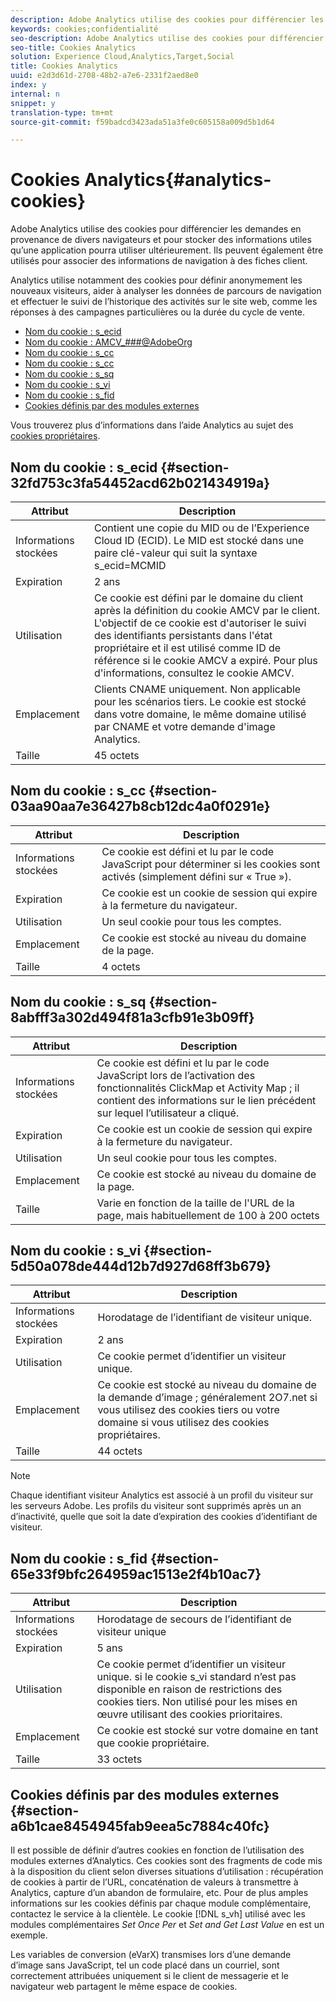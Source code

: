 ```yaml
---
description: Adobe Analytics utilise des cookies pour différencier les demandes en provenance de divers navigateurs et pour stocker des informations utiles qu’une application pourra utiliser ultérieurement. Ils peuvent également être utilisés pour associer des informations de navigation à des fiches client.
keywords: cookies;confidentialité
seo-description: Adobe Analytics utilise des cookies pour différencier les demandes en provenance de divers navigateurs et pour stocker des informations utiles qu’une application pourra utiliser ultérieurement. Ils peuvent également être utilisés pour associer des informations de navigation à des fiches client.
seo-title: Cookies Analytics
solution: Experience Cloud,Analytics,Target,Social
title: Cookies Analytics
uuid: e2d3d61d-2708-48b2-a7e6-2331f2aed8e0
index: y
internal: n
snippet: y
translation-type: tm+mt
source-git-commit: f59badcd3423ada51a3fe0c605158a009d5b1d64

---
```



# Cookies Analytics{#analytics-cookies}

Adobe Analytics utilise des cookies pour différencier les demandes en provenance de divers navigateurs et pour stocker des informations utiles qu’une application pourra utiliser ultérieurement. Ils peuvent également être utilisés pour associer des informations de navigation à des fiches client.

Analytics utilise notamment des cookies pour définir anonymement les nouveaux visiteurs, aider à analyser les données de parcours de navigation et effectuer le suivi de l’historique des activités sur le site web, comme les réponses à des campagnes particulières ou la durée du cycle de vente.

* [Nom du cookie : s_ecid](../cookies/cookies-mc.md#section-32fd753c3fa54452acd62b021434919a)
* [Nom du cookie : AMCV_###@AdobeOrg](../cookies/cookies-mc.md#section-a12aa2a9296940ae82d8921b381b8fb0)
* [Nom du cookie : s_cc](../cookies/cookies-analytics.md#section-03aa90aa7e36427b8cb12dc4a0f0291e)
* [Nom du cookie : s_cc](../cookies/cookies-analytics.md#section-03aa90aa7e36427b8cb12dc4a0f0291e)
* [Nom du cookie : s_sq](../cookies/cookies-analytics.md#section-8abfff3a302d494f81a3cfb91e3b09ff)
* [Nom du cookie : s_vi](../cookies/cookies-analytics.md#section-5d50a078de444d12b7d927d68ff3b679)
* [Nom du cookie : s_fid](../cookies/cookies-analytics.md#section-65e33f9bfc264959ac1513e2f4b10ac7)
* [Cookies définis par des modules externes](../cookies/cookies-analytics.md#section-a6b1cae8454945fab9eea5c7884c40fc)

Vous trouverez plus d’informations dans l’aide Analytics au sujet des [cookies propriétaires](/help/interface/cookies/cookies-first-party.md).

## Nom du cookie : s_ecid {#section-32fd753c3fa54452acd62b021434919a}

| Attribut | Description |
|--- |--- |
| Informations stockées | Contient une copie du MID ou de l’Experience Cloud ID (ECID). Le MID est stocké dans une paire clé-valeur qui suit la syntaxe s_ecid=MCMID | <ECID> |
| Expiration | 2 ans |
| Utilisation | Ce cookie est défini par le domaine du client après la définition du cookie AMCV par le client. L'objectif de ce cookie est d'autoriser le suivi des identifiants persistants dans l'état propriétaire et il est utilisé comme ID de référence si le cookie AMCV a expiré. Pour plus d'informations, consultez le cookie AMCV. |
| Emplacement | Clients CNAME uniquement. Non applicable pour les scénarios tiers. Le cookie est stocké dans votre domaine, le même domaine utilisé par CNAME et votre demande d'image Analytics. |
| Taille | 45 octets |

## Nom du cookie : s_cc {#section-03aa90aa7e36427b8cb12dc4a0f0291e}

| Attribut | Description |
|--- |--- |
| Informations stockées | Ce cookie est défini et lu par le code JavaScript pour déterminer si les cookies sont activés (simplement défini sur « True »). |
| Expiration | Ce cookie est un cookie de session qui expire à la fermeture du navigateur. |
| Utilisation | Un seul cookie pour tous les comptes. |
| Emplacement | Ce cookie est stocké au niveau du domaine de la page. |
| Taille | 4 octets |

## Nom du cookie : s_sq {#section-8abfff3a302d494f81a3cfb91e3b09ff}

| Attribut | Description |
|--- |--- |
| Informations stockées | Ce cookie est défini et lu par le code JavaScript lors de l’activation des fonctionnalités ClickMap et Activity Map ; il contient des informations sur le lien précédent sur lequel l’utilisateur a cliqué. |
| Expiration | Ce cookie est un cookie de session qui expire à la fermeture du navigateur. |
| Utilisation | Un seul cookie pour tous les comptes. |
| Emplacement | Ce cookie est stocké au niveau du domaine de la page. |
| Taille | Varie en fonction de la taille de l'URL de la page, mais habituellement de 100 à 200 octets |

## Nom du cookie : s_vi {#section-5d50a078de444d12b7d927d68ff3b679}

| Attribut | Description |
|--- |--- |
| Informations stockées | Horodatage de l’identifiant de visiteur unique. |
| Expiration | 2 ans |
| Utilisation | Ce cookie permet d’identifier un visiteur unique. |
| Emplacement | Ce cookie est stocké au niveau du domaine de la demande d’image ; généralement 2O7.net si vous utilisez des cookies tiers ou votre domaine si vous utilisez des cookies propriétaires. |
| Taille | 44 octets |

>[!NOTE]
>
>Chaque identifiant visiteur Analytics est associé à un profil du visiteur sur les serveurs Adobe. Les profils du visiteur sont supprimés après un an d’inactivité, quelle que soit la date d’expiration des cookies d’identifiant de visiteur.

## Nom du cookie : s_fid {#section-65e33f9bfc264959ac1513e2f4b10ac7}

| Attribut | Description |
|--- |--- |
| Informations stockées | Horodatage de secours de l’identifiant de visiteur unique |
| Expiration | 5 ans |
| Utilisation | Ce cookie permet d’identifier un visiteur unique. si le cookie s_vi standard n’est pas disponible en raison de restrictions des cookies tiers. Non utilisé pour les mises en œuvre utilisant des cookies prioritaires. |
| Emplacement | Ce cookie est stocké sur votre domaine en tant que cookie propriétaire. |
| Taille | 33 octets |

## Cookies définis par des modules externes {#section-a6b1cae8454945fab9eea5c7884c40fc}

Il est possible de définir d’autres cookies en fonction de l’utilisation des modules externes d’Analytics. Ces cookies sont des fragments de code mis à la disposition du client selon diverses situations d’utilisation : récupération de cookies à partir de l’URL, concaténation de valeurs à transmettre à Analytics, capture d’un abandon de formulaire, etc. Pour de plus amples informations sur les cookies définis par chaque module complémentaire, contactez le service à la clientèle. Le cookie [!DNL s_vh] utilisé avec les modules complémentaires *Set Once Per* et *Set and Get Last Value* en est un exemple.

Les variables de conversion (eVarX) transmises lors d’une demande d’image sans JavaScript, tel un code placé dans un courriel, sont correctement attribuées uniquement si le client de messagerie et le navigateur web partagent le même espace de cookies.
